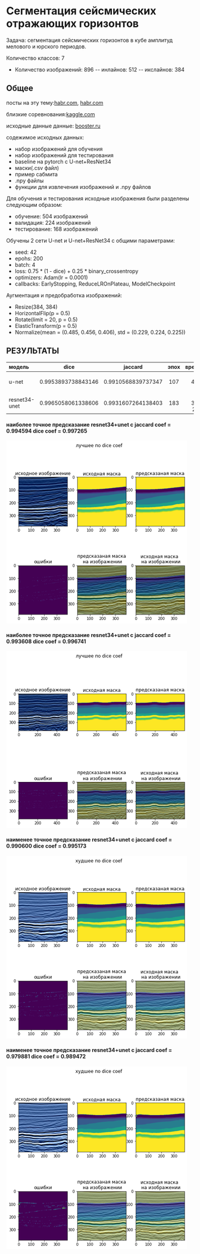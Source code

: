 # Сегментация сейсмических отражающих горизонтов

Задача: сегментация сейсмических горизонтов в кубе амплитуд мелового и юрского периодов.


Количество классов: 7

- Количество изображений: 896
-- инлайнов:  512
-- икслайнов:  384

## Общее
посты на эту тему:[habr.com](https://habr.com/ru/company/ods/blog/482780/),
[habr.com](https://habr.com/ru/company/ods/blog/488852/)


близкие соревнования:[kaggle.com](https://www.kaggle.com/c/tgs-salt-identification-challenge)

исходные данные данные: [booster.ru](https://boosters.pro/championship/rsc_sandbox/overview)



содежимое исходных данных:
+ набор изображений для обучения
+ набор изображений для тестирования
+ baseline на pytorch с U-net+ResNet34
+ маски(.csv файл)
+ пример сабмита
+ .npy файлы
+ функции для извлечения изображений и .npy файлов



Для обучения и тестирования исходные изображения были разделены следующим образом: 
+ обучение: 504 изображений
+ валидация: 224 изображений
+ тестирование: 168 изображений

Обучены 2 сети U-net и U-net+ResNet34 c общими параметрами:
+ seed: 42
+ epohs: 200 
+ batch: 4
+ loss: 0.75 * (1 - dice) + 0.25 * binary_crossentropy
+ optimizers: Adam(lr = 0.0001)
+ callbacks: EarlyStopping, ReduceLROnPlateau, ModelCheckpoint

Аугментaция и предобработка изображений:
+ Resize(384, 384)
+ HorizontalFlip(p = 0.5)
+ Rotate(limit = 20, p = 0.5)
+ ElasticTransform(p = 0.5)
+ Normalize(mean = (0.485, 0.456, 0.406), std = (0.229, 0.224, 0.225))



## РЕЗУЛЬТАТЫ

|модель|dice|jaccard|эпох|время|
|:------|:-----:|:--------:|:-------:|-------:|
|u-net|0.9953893738843146|0.9910568839737347|107|3ч 45м 8с|
|resnet34-unet|0.9965058061338606|0.9931607264138403|183|6ч 38м 23с|




#### наиболее точное предсказание resnet34+unet c jaccard coef = 0.994594 	  dice coef = 0.997265
![наиболее точное предсказание resnet34+unet](https://raw.githubusercontent.com/Sugakusha/seimic_challenge/master/pic/best_dice_resnet.png )
#### наиболее точное предсказание resnet34+unet c jaccard coef = 0.993608 	  dice coef = 0.996741
![наиболее точное предсказание unet](https://raw.githubusercontent.com/Sugakusha/seimic_challenge/master/pic/best_dice_unet.png)
#### наименее точное предсказание resnet34+unet c jaccard coef = 0.990600 	  dice coef = 0.995173
![наименее точное предсказание resnet34+unet](https://raw.githubusercontent.com/Sugakusha/seimic_challenge/master/pic/worst_dice_resnet.png)
#### наименее точное предсказание resnet34+unet c jaccard coef = 0.979881 	   dice coef = 0.989472
![наименее точное предсказание runet](https://raw.githubusercontent.com/Sugakusha/seimic_challenge/master/pic/worst_dice_unet.png)
